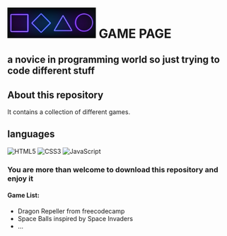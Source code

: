 # <img src="./src/assets/buttons.jpg" alt="Game Screenshot" width="200" height="auto" /> **GAME PAGE**



## a novice in programming world so just trying to code different stuff

## **About this repository**

It contains a collection of different games.

## **languages**

![HTML5](https://img.shields.io/badge/HTML5-orange?style=for-the-badge&logo=html5)
![CSS3](https://img.shields.io/badge/CSS3-blue?style=for-the-badge&logo=css3)
![JavaScript](https://img.shields.io/badge/JavaScript-yellow?style=for-the-badge&logo=javascript)

### You are more than welcome to download this repository and enjoy it

#### Game List:

- Dragon Repeller from freecodecamp
- Space Balls inspired by Space Invaders
- ...
